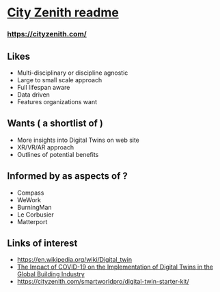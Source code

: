 # [City Zenith readme]( https://theo-armour.github.io/#pages/cityzen.md)

### https://cityzenith.com/

## Likes

* Multi-disciplinary or discipline agnostic
* Large to small scale approach
* Full lifespan aware
* Data driven
* Features organizations want


## Wants ( a shortlist of )

* More insights into Digital Twins on web site
* XR/VR/AR approach
* Outlines of potential benefits


## Informed by as aspects of ?

* Compass
* WeWork
* BurningMan
* Le Corbusier
* Matterport



## Links of interest

* https://en.wikipedia.org/wiki/Digital_twin
* [The Impact of COVID-19 on the Implementation of Digital Twins in the Global Building Industry]( https://s3.us-east-2.amazonaws.com/repo.cityzenith.com/Cityzenith+Whitepaper-The+Impact+of+COVID-19+on+the+Implementation+of+Digital+Twins+in+the+Global+Building+Industry_+screen+res.pdf )
* https://cityzenith.com/smartworldpro/digital-twin-starter-kit/

